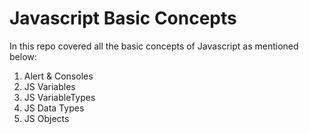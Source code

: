 # Javascript Basic Concepts

<p>In this repo covered all the basic concepts of Javascript as mentioned below:</p>

<ol>
    <li>Alert & Consoles</li>
    <li>JS Variables</li>
    <li>JS VariableTypes</li>
    <li>JS Data Types</li>
    <li>JS Objects</li>
</ol>